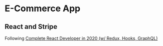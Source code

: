 # E-Commerce App 
## React and Stripe

Following [Complete React Developer in 2020 (w/ Redux, Hooks, GraphQL)](https://www.udemy.com/course/complete-react-developer-zero-to-mastery/)